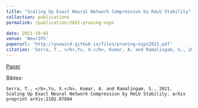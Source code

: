 ```yaml
---
title: "Scaling Up Exact Neural Network Compression by ReLU Stability"
collection: publications
permalink: /publication/2021-pruning-nips

date: 2021-10-01
venue: 'NeurIPS'
paperurl: 'http://yuxwind.github.io/files/pruning-nips2021.pdf'
citation: 'Serra, T., </b>,Yu, X.</b>, Kumar, A. and Ramalingam, S., 2021. Scaling Up Exact Neural Network Compression by ReLU Stability. arXiv preprint arXiv:2102.07804.'
---
```

<!--- excerpt: 'This paper is about the number 3. The number 4 is left for future work.' --->
<!--- This paper is about the number 3. The number 4 is left for future work. --->

<!--- [Download paper here](http://yuxwind.github.io/files/pruning-nips2021.pdf) 

Recommended citation: Serra, T., Kumar, A. and Ramalingam, S., 2021. Scaling Up Exact Neural Network
Compression by ReLU Stability. arXiv preprint arXiv:2102.07804. --->
[Paper](http://yuxwind.github.io/files/pruning-nips2021.pd) 

Bibtex:
```
Serra, T., </b>,Yu, X.</b>, Kumar, A. and Ramalingam, S., 2021. Scaling Up Exact Neural Network Compression by ReLU Stability. arXiv preprint arXiv:2102.07804
```
